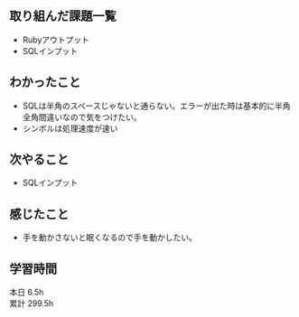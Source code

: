 ## 取り組んだ課題一覧
- Rubyアウトプット
- SQLインプット
## わかったこと
- SQLは半角のスペースじゃないと通らない。エラーが出た時は基本的に半角全角間違いなので気をつけたい。
- シンボルは処理速度が速い
## 次やること
- SQLインプット
## 感じたこと
- 手を動かさないと眠くなるので手を動かしたい。
## 学習時間
本日 6.5h  
累計 299.5h
